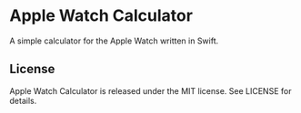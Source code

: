 # Apple Watch Calculator
A simple calculator for the Apple Watch written in Swift.

## License
Apple Watch Calculator is released under the MIT license. See LICENSE for details.
